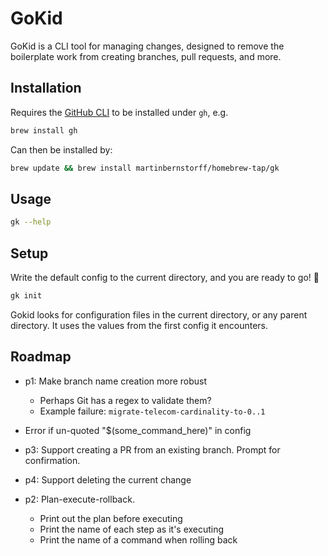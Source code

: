 # GoKid

GoKid is a CLI tool for managing changes, designed to remove the boilerplate work from creating branches, pull requests, and more.

## Installation
Requires the [GitHub CLI](https://cli.github.com/) to be installed under `gh`, e.g.

```bash
brew install gh
```

Can then be installed by:

```bash
brew update && brew install martinbernstorff/homebrew-tap/gk
```

## Usage

```bash
gk --help
```

## Setup
Write the default config to the current directory, and you are ready to go! 🚀

```bash
gk init
```

Gokid looks for configuration files in the current directory, or any parent directory. It uses the values from the first config it encounters.

## Roadmap

* p1: Make branch name creation more robust
    * Perhaps Git has a regex to validate them?
    * Example failure: `migrate-telecom-cardinality-to-0..1`

* Error if un-quoted "$(some_command_here)" in config

* p3: Support creating a PR from an existing branch. Prompt for confirmation.

* p4: Support deleting the current change

* p2: Plan-execute-rollback. 
    * Print out the plan before executing
    * Print the name of each step as it's executing
    * Print the name of a command when rolling back
